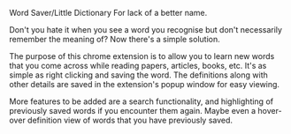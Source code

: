 Word Saver/Little Dictionary For lack of a better name.

Don't you hate it when you see a word you recognise but don't necessarily remember the meaning of?
Now there's a simple solution. 

 The purpose of this chrome extension is to allow you to learn new words
that you come across while reading papers, articles, books, etc. It's as simple as right clicking 
and saving the word. The definitions along with other details are saved in the extension's popup window
for easy viewing. 

More features to be added are a search functionality, and highlighting of previously saved words if 
you encounter them again. Maybe even a hover-over definition view of words that you have previously
saved. 
